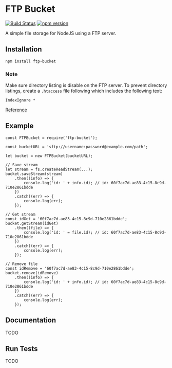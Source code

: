 # FTP Bucket
[![Build Status](https://travis-ci.org/bcomeau/node-ftp-bucket.svg?branch=master)](https://travis-ci.org/bcomeau/node-ftp-bucket)
[![npm version](https://img.shields.io/npm/v/ftp-bucket.svg?style=flat)](https://www.npmjs.com/package/ftp-bucket)

A simple file storage for NodeJS using a FTP server.


## Installation

```
npm install ftp-bucket
```

### Note
Make sure directory listing is disable on the FTP server.
To prevent directory listings, create a `.htaccess` file following which includes the following text:

```
IndexIgnore *
```
[Reference](http://www.htaccess-guide.com/disable-directory-listings/)

## Example

```
const FTPBucket = require('ftp-bucket');

const bucketURL = 'sftp://username:password@example.com/path';

let bucket = new FTPBucket(bucketURL);

// Save stream
let stream = fs.createReadStream(...);
bucket.saveStream(stream)
    .then((info) => {
        console.log('id: ' + info.id); // id: 60f7ac7d-ae83-4c15-8c9d-710e2861bdde
    })
    .catch((err) => {
        console.log(err);
    });

// Get stream
const idGet = '60f7ac7d-ae83-4c15-8c9d-710e2861bdde';
bucket.getStream(idGet)
    .then((file) => {
        console.log('id: ' = file.id); // id: 60f7ac7d-ae83-4c15-8c9d-710e2861bdde
    })
    .catch((err) => {
        console.log(err);
    });

// Remove file
const idRemove = '60f7ac7d-ae83-4c15-8c9d-710e2861bdde';
bucket.remove(idRemove)
    .then((info) => {
        console.log('id: ' + info.id); // id: 60f7ac7d-ae83-4c15-8c9d-710e2861bdde
    })
    .catch((err) => {
        console.log(err);
    });

```

## Documentation

TODO

## Run Tests

TODO

